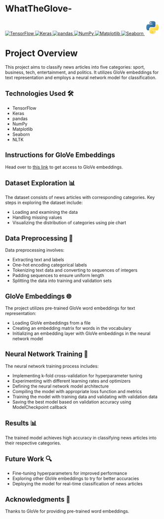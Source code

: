 # WhatTheGlove-

<a href="https://www.tensorflow.org/" target="_blank" rel="noreferrer">
    <img src="https://upload.wikimedia.org/wikipedia/commons/thumb/1/11/TensorFlowLogo.svg/500px-TensorFlowLogo.svg.png" alt="TensorFlow" width="50" height="50"/>
</a>

<a href="https://keras.io/" target="_blank" rel="noreferrer">
    <img src="https://upload.wikimedia.org/wikipedia/commons/thumb/a/ae/Keras_logo.svg/500px-Keras_logo.svg.png" alt="Keras" width="50" height="50"/>
</a>

<a href="https://pandas.pydata.org/" target="_blank" rel="noreferrer">
    <img src="https://upload.wikimedia.org/wikipedia/commons/thumb/e/ed/Pandas_logo.svg/500px-Pandas_logo.svg.png" alt="pandas" width="100" height="50"/>
</a>

<a href="https://numpy.org/" target="_blank" rel="noreferrer">
    <img src="https://upload.wikimedia.org/wikipedia/commons/thumb/1/1a/NumPy_logo.svg/500px-NumPy_logo.svg.png" alt="NumPy" width="100" height="50"/>
</a>

<a href="https://matplotlib.org/" target="_blank" rel="noreferrer">
    <img src="https://upload.wikimedia.org/wikipedia/commons/thumb/0/01/Created_with_Matplotlib-logo.svg/500px-Created_with_Matplotlib-logo.svg.png" alt="Matplotlib" width="50" height="50"/>
</a>

<a href="https://seaborn.pydata.org/" target="_blank" rel="noreferrer">
    <img src="https://seaborn.pydata.org/_static/logo-wide-lightbg.svg" alt="Seaborn" width="150" height="50"/>
</a>

<a href="https://www.nltk.org/" target="_blank" rel="noreferrer">
    <img src="https://raw.githubusercontent.com/devicons/devicon/master/icons/python/python-original.svg" alt="Python" width="50" height="50"/>
</a>


# Project Overview

This project aims to classify news articles into five categories: sport, business, tech, entertainment, and politics. It utilizes GloVe embeddings for text representation and employs a neural network model for classification.

## Technologies Used 🛠️
- TensorFlow
- Keras
- pandas
- NumPy
- Matplotlib
- Seaborn
- NLTK

## Instructions for GloVe Embeddings
Head over to [this link](https://nlp.stanford.edu/data/glove.6B.zip) to get access to GloVe embeddings.

## Dataset Exploration 📊
The dataset consists of news articles with corresponding categories. Key steps in exploring the dataset include:
- Loading and examining the data
- Handling missing values
- Visualizing the distribution of categories using pie chart

## Data Preprocessing 🧹
Data preprocessing involves:
- Extracting text and labels
- One-hot encoding categorical labels
- Tokenizing text data and converting to sequences of integers
- Padding sequences to ensure uniform length
- Splitting the data into training and validation sets

## GloVe Embeddings 🌐
The project utilizes pre-trained GloVe word embeddings for text representation:
- Loading GloVe embeddings from a file
- Creating an embedding matrix for words in the vocabulary
- Initializing an embedding layer with GloVe embeddings in the neural network model

## Neural Network Training 🧠
The neural network training process includes:
- Implementing k-fold cross-validation for hyperparameter tuning
- Experimenting with different learning rates and optimizers
- Defining the neural network model architecture
- Compiling the model with appropriate loss function and metrics
- Training the model with training data and validating with validation data
- Saving the best model based on validation accuracy using ModelCheckpoint callback

## Results 📊
The trained model achieves high accuracy in classifying news articles into their respective categories.

## Future Work 🔍
- Fine-tuning hyperparameters for improved performance
- Exploring other GloVe embeddings to try for better accuracies
- Deploying the model for real-time classification of news articles

## Acknowledgments 🙏
Thanks to GloVe for providing pre-trained word embeddings.
